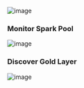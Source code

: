 

![image](https://github.com/user-attachments/assets/d8dc50ee-010a-48fd-b208-de7ccefc4a82)

### Monitor Spark Pool

![image](https://github.com/user-attachments/assets/e2011154-0c01-43e8-9b09-4a139b272d10)


### Discover Gold Layer

![image](https://github.com/user-attachments/assets/7fa3e076-4468-4e66-bf51-13dfd22a2302)
